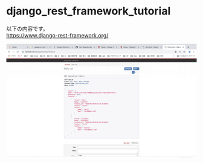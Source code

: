 # django_rest_framework_tutorial
以下の内容です。  
https://www.django-rest-framework.org/

![sample](./image/1.png)
